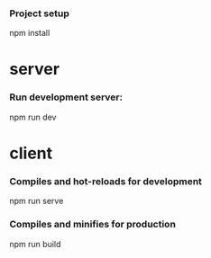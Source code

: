 ### Project setup
npm install
# server
### Run development server:
npm run dev
# client
### Compiles and hot-reloads for development
npm run serve
### Compiles and minifies for production
npm run build

